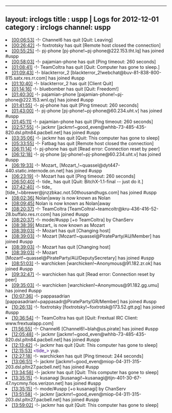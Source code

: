 
---
layout: irclogs
title : uspp | Logs for 2012-12-01
category : irclogs
channel: uspp
---
<li class="logitem"><a href="#00:06:53" name="00:06:53" class="time">[00:06:53]</a> -!- <span class="quit">Channel6</span> has quit [Quit: Leaving] </li>
<li class="logitem"><a href="#00:26:42" name="00:26:42" class="time">[00:26:42]</a> -!- <span class="quit">foxtrotsky</span> has quit [Remote host closed the connection] </li>
<li class="logitem"><a href="#00:55:25" name="00:55:25" class="time">[00:55:25]</a> -!- <span class="join">pj-phone</span> [pj-phone!~pj-phone@222.153.tht.lq] has joined #uspp </li>
<li class="logitem"><a href="#00:58:03" name="00:58:03" class="time">[00:58:03]</a> -!- <span class="quit">pajamian-phone</span> has quit [Ping timeout: 260 seconds] </li>
<li class="logitem"><a href="#01:08:41" name="01:08:41" class="time">[01:08:41]</a> -!- <span class="quit">TeamColtra</span> has quit [Quit: Computer has gone to sleep.] </li>
<li class="logitem"><a href="#01:09:43" name="01:09:43" class="time">[01:09:43]</a> -!- <span class="join">blackterror_2</span> [blackterror_2!webchat@buv-81-838-800-815.satx.res.rr.com] has joined #uspp </li>
<li class="logitem"><a href="#01:10:40" name="01:10:40" class="time">[01:10:40]</a> -!- <span class="quit">blackterror_2</span> has quit [Client Quit] </li>
<li class="logitem"><a href="#01:14:16" name="01:14:16" class="time">[01:14:16]</a> -!- <span class="quit">bluebomber</span> has quit [Quit: Freedom!] </li>
<li class="logitem"><a href="#01:40:30" name="01:40:30" class="time">[01:40:30]</a> -!- <span class="join">pajamian-phone</span> [pajamian-phone!~pj-phone@222.153.wnl.qy] has joined #uspp </li>
<li class="logitem"><a href="#01:41:55" name="01:41:55" class="time">[01:41:55]</a> -!- <span class="quit">pj-phone</span> has quit [Ping timeout: 260 seconds] </li>
<li class="logitem"><a href="#01:43:00" name="01:43:00" class="time">[01:43:00]</a> -!- <span class="join">pj-phone</span> [pj-phone!~pj-phone@60.234.uht.v] has joined #uspp </li>
<li class="logitem"><a href="#01:45:11" name="01:45:11" class="time">[01:45:11]</a> -!- <span class="quit">pajamian-phone</span> has quit [Ping timeout: 260 seconds] </li>
<li class="logitem"><a href="#02:57:55" name="02:57:55" class="time">[02:57:55]</a> -!- <span class="join">jackmr</span> [jackmr!~good_even@whhb-73-485-435-820.dsl.pltn84.pacbell.net] has joined #uspp </li>
<li class="logitem"><a href="#03:35:06" name="03:35:06" class="time">[03:35:06]</a> -!- <span class="quit">jackmr</span> has quit [Quit: This computer has gone to sleep] </li>
<li class="logitem"><a href="#05:33:55" name="05:33:55" class="time">[05:33:55]</a> -!- <span class="quit">Fatbag</span> has quit [Remote host closed the connection] </li>
<li class="logitem"><a href="#06:11:14" name="06:11:14" class="time">[06:11:14]</a> -!- <span class="quit">pj-phone</span> has quit [Read error: Connection reset by peer] </li>
<li class="logitem"><a href="#06:12:18" name="06:12:18" class="time">[06:12:18]</a> -!- <span class="join">pj-phone</span> [pj-phone!~pj-phone@60.234.uht.v] has joined #uspp </li>
<li class="logitem"><a href="#06:19:33" name="06:19:33" class="time">[06:19:33]</a> -!- <span class="join">Mozart_</span> [Mozart_!~quassel@dyt447-440.static.internode.on.net] has joined #uspp </li>
<li class="logitem"><a href="#06:23:19" name="06:23:19" class="time">[06:23:19]</a> -!- <span class="quit">Mozart</span> has quit [Ping timeout: 260 seconds] </li>
<li class="logitem"><a href="#06:50:40" name="06:50:40" class="time">[06:50:40]</a> -!- <span class="quit">tide_</span> has quit [Quit: BitchX-1.1-final -- just do it.] </li>
<li class="logitem"><a href="#07:42:40" name="07:42:40" class="time">[07:42:40]</a> -!- <span class="join">tide_</span> [tide_!~bbrewer@jnzzbkac.not.50thousandhugs.com] has joined #uspp </li>
<li class="logitem"><a href="#08:02:36" name="08:02:36" class="time">[08:02:36]</a> <span class="nick">Nolan|away</span> is now known as <span class="nick">Nolan</span> </li>
<li class="logitem"><a href="#08:09:45" name="08:09:45" class="time">[08:09:45]</a> <span class="nick">Nolan</span> is now known as <span class="nick">Nolan|away</span> </li>
<li class="logitem"><a href="#08:20:37" name="08:20:37" class="time">[08:20:37]</a> -!- <span class="join">TeamColtra</span> [TeamColtra!~teamcoltr@kru-436-416-52-28.buffalo.res.rr.com] has joined #uspp </li>
<li class="logitem"><a href="#08:20:37" name="08:20:37" class="time">[08:20:37]</a> -!- mode/<span class="mode">#uspp</span> [+o TeamColtra] by ChanServ </li>
<li class="logitem"><a href="#08:38:39" name="08:38:39" class="time">[08:38:39]</a> <span class="nick">Mozart_</span> is now known as <span class="nick">Mozart</span> </li>
<li class="logitem"><a href="#08:39:03" name="08:39:03" class="time">[08:39:03]</a> -!- <span class="quit">Mozart</span> has quit [Changing host] </li>
<li class="logitem"><a href="#08:39:03" name="08:39:03" class="time">[08:39:03]</a> -!- <span class="join">Mozart</span> [Mozart!~quassel@PirateParty/AU/Member] has joined #uspp </li>
<li class="logitem"><a href="#08:39:03" name="08:39:03" class="time">[08:39:03]</a> -!- <span class="quit">Mozart</span> has quit [Changing host] </li>
<li class="logitem"><a href="#08:39:03" name="08:39:03" class="time">[08:39:03]</a> -!- <span class="join">Mozart</span> [Mozart!~quassel@PirateParty/AU/DeputySecretary] has joined #uspp </li>
<li class="logitem"><a href="#08:51:03" name="08:51:03" class="time">[08:51:03]</a> -!- <span class="join">warchicken</span> [warchicken!~Anonymous@91.182.zr.ok] has joined #uspp </li>
<li class="logitem"><a href="#09:32:47" name="09:32:47" class="time">[09:32:47]</a> -!- <span class="quit">warchicken</span> has quit [Read error: Connection reset by peer] </li>
<li class="logitem"><a href="#09:35:03" name="09:35:03" class="time">[09:35:03]</a> -!- <span class="join">warchicken</span> [warchicken!~Anonymous@91.182.gg.umu] has joined #uspp </li>
<li class="logitem"><a href="#10:07:36" name="10:07:36" class="time">[10:07:36]</a> -!- <span class="join">pappasadrian</span> [pappasadrian!~pappasadr@PirateParty/GR/Member] has joined #uspp </li>
<li class="logitem"><a href="#10:26:13" name="10:26:13" class="time">[10:26:13]</a> -!- <span class="join">foxtrotsky</span> [foxtrotsky!~foxtrotsk@173.52.gtt.pg] has joined #uspp </li>
<li class="logitem"><a href="#10:36:54" name="10:36:54" class="time">[10:36:54]</a> -!- <span class="quit">TeamColtra</span> has quit [Quit: Frextual IRC Client: www.frextualapp.com] </li>
<li class="logitem"><a href="#11:56:55" name="11:56:55" class="time">[11:56:55]</a> -!- <span class="join">Channel6</span> [Channel6!~blah@us.pirate] has joined #uspp </li>
<li class="logitem"><a href="#12:05:48" name="12:05:48" class="time">[12:05:48]</a> -!- <span class="join">jackmr</span> [jackmr!~good_even@whhb-73-485-435-820.dsl.pltn84.pacbell.net] has joined #uspp </li>
<li class="logitem"><a href="#12:13:42" name="12:13:42" class="time">[12:13:42]</a> -!- <span class="quit">jackmr</span> has quit [Quit: This computer has gone to sleep] </li>
<li class="logitem"><a href="#12:15:53" name="12:15:53" class="time">[12:15:53]</a> <span class="person" style="color:#42078b">&lt;tide_&gt;</span> yup. </li>
<li class="logitem"><a href="#12:27:18" name="12:27:18" class="time">[12:27:18]</a> -!- <span class="quit">warchicken</span> has quit [Ping timeout: 244 seconds] </li>
<li class="logitem"><a href="#13:06:51" name="13:06:51" class="time">[13:06:51]</a> -!- <span class="join">jackmr</span> [jackmr!~good_even@miop-04-311-315-203.dsl.pltn27.pacbell.net] has joined #uspp </li>
<li class="logitem"><a href="#13:34:58" name="13:34:58" class="time">[13:34:58]</a> -!- <span class="quit">jackmr</span> has quit [Quit: This computer has gone to sleep] </li>
<li class="logitem"><a href="#13:35:15" name="13:35:15" class="time">[13:35:15]</a> -!- <span class="join">kusanagi</span> [kusanagi!~kusanagi@tijn-401-30-67-47.nycmny.fios.verizon.net] has joined #uspp </li>
<li class="logitem"><a href="#13:35:15" name="13:35:15" class="time">[13:35:15]</a> -!- mode/<span class="mode">#uspp</span> [+o kusanagi] by ChanServ </li>
<li class="logitem"><a href="#13:51:58" name="13:51:58" class="time">[13:51:58]</a> -!- <span class="join">jackmr</span> [jackmr!~good_even@miop-04-311-315-203.dsl.pltn27.pacbell.net] has joined #uspp </li>
<li class="logitem"><a href="#13:59:02" name="13:59:02" class="time">[13:59:02]</a> -!- <span class="quit">jackmr</span> has quit [Quit: This computer has gone to sleep] </li>


